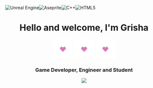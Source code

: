 ![Unreal Engine](https://img.shields.io/badge/unrealengine-%23313131.svg?style=for-the-badge&logo=unrealengine&logoColor=white)![Aseprite](https://img.shields.io/badge/Aseprite-FFFFFF?style=for-the-badge&logo=Aseprite&logoColor=#7D929E)![C++](https://img.shields.io/badge/c++-%2300599C.svg?style=for-the-badge&logo=c%2B%2B&logoColor=white)![HTML5](https://img.shields.io/badge/html5-%23E34F26.svg?style=for-the-badge&logo=html5&logoColor=white)
<h1 align="center">Hello and welcome, I'm Grisha</h1>
<div align="center">
  <img src="https://raw.githubusercontent.com/GrishaShatLav/Gif/master/Gif/Heart.gif" height="64"/>
  <img src="https://raw.githubusercontent.com/GrishaShatLav/Gif/master/Gif/Heart.gif" height="64"/>
  <img src="https://raw.githubusercontent.com/GrishaShatLav/Gif/master/Gif/Heart.gif" height="64"/>
</div>
  
<h3 align="center">Game Developer, Engineer and Student</h3>
<p align="center">
   <img src="https://github-profile-trophy.vercel.app/?username=GrishaShatLav&column=6&theme=gruvbox&no-frame=true"/>
</p>
